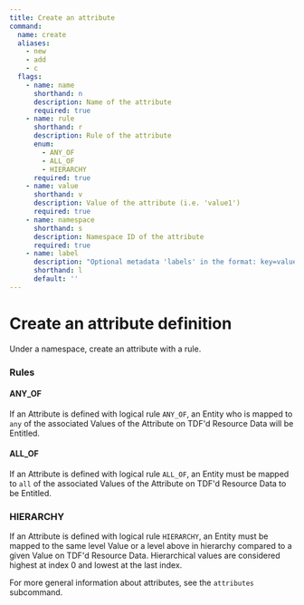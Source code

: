 ```yaml
---
title: Create an attribute
command:
  name: create
  aliases:
    - new
    - add
    - c
  flags:
    - name: name
      shorthand: n
      description: Name of the attribute
      required: true
    - name: rule
      shorthand: r
      description: Rule of the attribute
      enum:
        - ANY_OF
        - ALL_OF
        - HIERARCHY
      required: true
    - name: value
      shorthand: v
      description: Value of the attribute (i.e. 'value1')
      required: true
    - name: namespace
      shorthand: s
      description: Namespace ID of the attribute
      required: true
    - name: label
      description: "Optional metadata 'labels' in the format: key=value"
      shorthand: l
      default: ''
---
```


# Create an attribute definition

Under a namespace, create an attribute with a rule.

### Rules

#### ANY_OF

If an Attribute is defined with logical rule `ANY_OF`, an Entity who is mapped to `any` of the associated Values of the Attribute
on TDF'd Resource Data will be Entitled.

#### ALL_OF

If an Attribute is defined with logical rule `ALL_OF`, an Entity must be mapped to `all` of the associated Values of the Attribute
on TDF'd Resource Data to be Entitled.

### HIERARCHY

If an Attribute is defined with logical rule `HIERARCHY`, an Entity must be mapped to the same level Value or a level above in hierarchy
compared to a given Value on TDF'd Resource Data. Hierarchical values are considered highest at index 0 and lowest at the last index.

For more general information about attributes, see the `attributes` subcommand.
